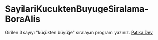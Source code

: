 # SayilariKucuktenBuyugeSiralama-BoraAlis
Girilen 3 sayıyı "küçükten büyüğe" sıralayan programı yazınız.
[Patika Dev](https://app.patika.dev)
